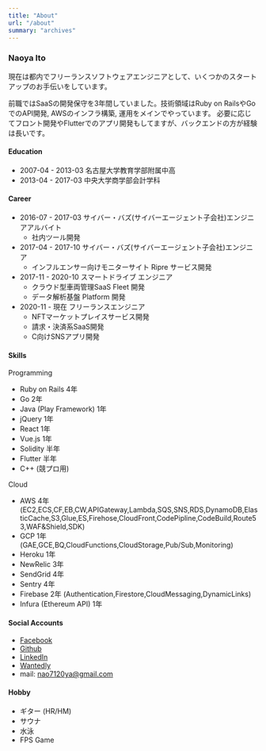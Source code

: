 ```yaml
---
title: "About"
url: "/about"
summary: "archives"
---
```


### Naoya Ito

現在は都内でフリーランスソフトウェアエンジニアとして、いくつかのスタートアップのお手伝いをしています。

前職ではSaaSの開発保守を3年間していました。技術領域はRuby on RailsやGoでのAPI開発, AWSのインフラ構築, 運用をメインでやっています。
必要に応じてフロント開発やFlutterでのアプリ開発もしてますが、バックエンドの方が経験は長いです。

#### Education
- 2007-04 - 2013-03 名古屋大学教育学部附属中高
- 2013-04 - 2017-03 中央大学商学部会計学科

#### Career
- 2016-07 - 2017-03 サイバー・バズ(サイバーエージェント子会社)エンジニアアルバイト
    - 社内ツール開発
- 2017-04 - 2017-10 サイバー・バズ(サイバーエージェント子会社)エンジニア
    - インフルエンサー向けモニターサイト Ripre サービス開発
- 2017-11 - 2020-10 スマートドライブ エンジニア
    - クラウド型車両管理SaaS Fleet 開発
    - データ解析基盤 Platform 開発
- 2020-11 - 現在 フリーランスエンジニア
    - NFTマーケットプレイスサービス開発
    - 請求・決済系SaaS開発
    - C向けSNSアプリ開発

#### Skills
Programming
- Ruby on Rails 4年
- Go 2年
- Java (Play Framework) 1年
- jQuery 1年
- React 1年
- Vue.js 1年
- Solidity 半年
- Flutter 半年
- C++ (競プロ用)

Cloud
- AWS 4年 (EC2,ECS,CF,EB,CW,APIGateway,Lambda,SQS,SNS,RDS,DynamoDB,ElasticCache,S3,Glue,ES,Firehose,CloudFront,CodePipline,CodeBuild,Route53,WAF&Shield,SDK)
- GCP 1年 (GAE,GCE,BQ,CloudFunctions,CloudStorage,Pub/Sub,Monitoring)
- Heroku 1年
- NewRelic 3年
- SendGrid 4年
- Sentry 4年
- Firebase 2年 (Authentication,Firestore,CloudMessaging,DynamicLinks)
- Infura (Ethereum API) 1年

#### Social Accounts

- [Facebook](https://m.me/naoya.ito.1829/)
- [Github](https://github.com/nito95/)
- [LinkedIn](https://www.linkedin.com/in/naoya-ito-68728a116/)
- [Wantedly](https://www.wantedly.com/id/itosys)
- mail: nao7120ya@gmail.com

#### Hobby

- ギター (HR/HM)
- サウナ
- 水泳
- FPS Game
